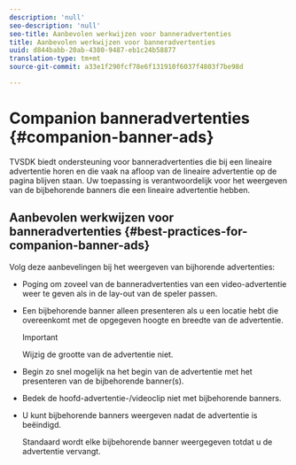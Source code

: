 ```yaml
---
description: 'null'
seo-description: 'null'
seo-title: Aanbevolen werkwijzen voor banneradvertenties
title: Aanbevolen werkwijzen voor banneradvertenties
uuid: d844babb-20ab-4380-9487-eb1c24b58877
translation-type: tm+mt
source-git-commit: a33e1f290fcf78e6f131910f6037f4803f7be98d

---
```



# Companion banneradvertenties {#companion-banner-ads}

TVSDK biedt ondersteuning voor banneradvertenties die bij een lineaire advertentie horen en die vaak na afloop van de lineaire advertentie op de pagina blijven staan. Uw toepassing is verantwoordelijk voor het weergeven van de bijbehorende banners die een lineaire advertentie hebben.

## Aanbevolen werkwijzen voor banneradvertenties {#best-practices-for-companion-banner-ads}

Volg deze aanbevelingen bij het weergeven van bijhorende advertenties:

* Poging om zoveel van de banneradvertenties van een video-advertentie weer te geven als in de lay-out van de speler passen.
* Een bijbehorende banner alleen presenteren als u een locatie hebt die overeenkomt met de opgegeven hoogte en breedte van de advertentie.

   >[!IMPORTANT]
   >
   >Wijzig de grootte van de advertentie niet.

* Begin zo snel mogelijk na het begin van de advertentie met het presenteren van de bijbehorende banner(s).
* Bedek de hoofd-advertentie-/videoclip niet met bijbehorende banners.
* U kunt bijbehorende banners weergeven nadat de advertentie is beëindigd.

   Standaard wordt elke bijbehorende banner weergegeven totdat u de advertentie vervangt.

